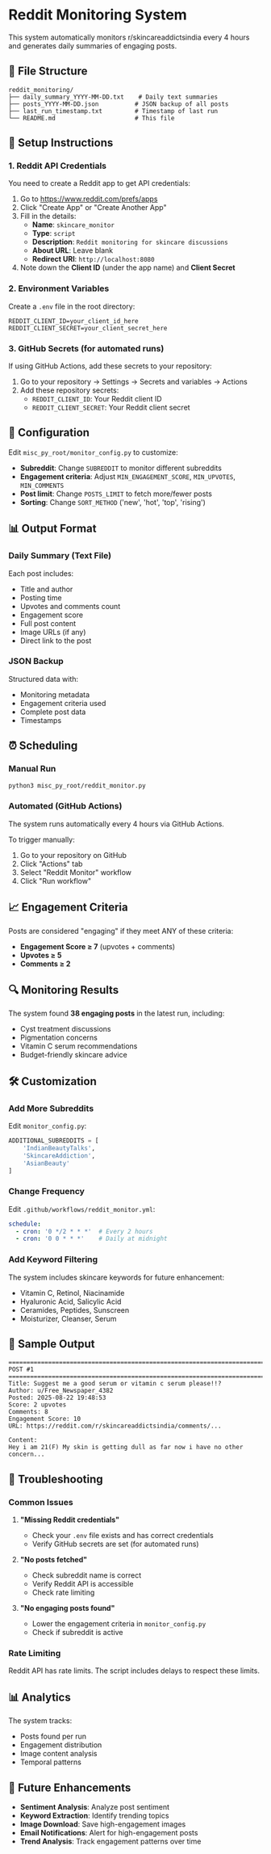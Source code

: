 # Reddit Monitoring System

This system automatically monitors r/skincareaddictsindia every 4 hours and generates daily summaries of engaging posts.

## 📁 File Structure

```
reddit_monitoring/
├── daily_summary_YYYY-MM-DD.txt    # Daily text summaries
├── posts_YYYY-MM-DD.json          # JSON backup of all posts
├── last_run_timestamp.txt         # Timestamp of last run
└── README.md                      # This file
```

## 🚀 Setup Instructions

### 1. Reddit API Credentials

You need to create a Reddit app to get API credentials:

1. Go to https://www.reddit.com/prefs/apps
2. Click "Create App" or "Create Another App"
3. Fill in the details:
   - **Name**: `skincare_monitor`
   - **Type**: `script`
   - **Description**: `Reddit monitoring for skincare discussions`
   - **About URL**: Leave blank
   - **Redirect URI**: `http://localhost:8080`
4. Note down the **Client ID** (under the app name) and **Client Secret**

### 2. Environment Variables

Create a `.env` file in the root directory:

```env
REDDIT_CLIENT_ID=your_client_id_here
REDDIT_CLIENT_SECRET=your_client_secret_here
```

### 3. GitHub Secrets (for automated runs)

If using GitHub Actions, add these secrets to your repository:

1. Go to your repository → Settings → Secrets and variables → Actions
2. Add these repository secrets:
   - `REDDIT_CLIENT_ID`: Your Reddit client ID
   - `REDDIT_CLIENT_SECRET`: Your Reddit client secret

## 🔧 Configuration

Edit `misc_py_root/monitor_config.py` to customize:

- **Subreddit**: Change `SUBREDDIT` to monitor different subreddits
- **Engagement criteria**: Adjust `MIN_ENGAGEMENT_SCORE`, `MIN_UPVOTES`, `MIN_COMMENTS`
- **Post limit**: Change `POSTS_LIMIT` to fetch more/fewer posts
- **Sorting**: Change `SORT_METHOD` ('new', 'hot', 'top', 'rising')

## 📊 Output Format

### Daily Summary (Text File)

Each post includes:
- Title and author
- Posting time
- Upvotes and comments count
- Engagement score
- Full post content
- Image URLs (if any)
- Direct link to the post

### JSON Backup

Structured data with:
- Monitoring metadata
- Engagement criteria used
- Complete post data
- Timestamps

## ⏰ Scheduling

### Manual Run
```bash
python3 misc_py_root/reddit_monitor.py
```

### Automated (GitHub Actions)
The system runs automatically every 4 hours via GitHub Actions.

To trigger manually:
1. Go to your repository on GitHub
2. Click "Actions" tab
3. Select "Reddit Monitor" workflow
4. Click "Run workflow"

## 📈 Engagement Criteria

Posts are considered "engaging" if they meet ANY of these criteria:
- **Engagement Score ≥ 7** (upvotes + comments)
- **Upvotes ≥ 5**
- **Comments ≥ 2**

## 🔍 Monitoring Results

The system found **38 engaging posts** in the latest run, including:
- Cyst treatment discussions
- Pigmentation concerns
- Vitamin C serum recommendations
- Budget-friendly skincare advice

## 🛠 Customization

### Add More Subreddits

Edit `monitor_config.py`:
```python
ADDITIONAL_SUBREDDITS = [
    'IndianBeautyTalks',
    'SkincareAddiction',
    'AsianBeauty'
]
```

### Change Frequency

Edit `.github/workflows/reddit_monitor.yml`:
```yaml
schedule:
  - cron: '0 */2 * * *'  # Every 2 hours
  - cron: '0 0 * * *'    # Daily at midnight
```

### Add Keyword Filtering

The system includes skincare keywords for future enhancement:
- Vitamin C, Retinol, Niacinamide
- Hyaluronic Acid, Salicylic Acid
- Ceramides, Peptides, Sunscreen
- Moisturizer, Cleanser, Serum

## 📝 Sample Output

```
================================================================================
POST #1
================================================================================
Title: Suggest me a good serum or vitamin c serum please!!?
Author: u/Free_Newspaper_4382
Posted: 2025-08-22 19:48:53
Score: 2 upvotes
Comments: 8
Engagement Score: 10
URL: https://reddit.com/r/skincareaddictsindia/comments/...

Content:
Hey i am 21(F) My skin is getting dull as far now i have no other concern...
```

## 🔧 Troubleshooting

### Common Issues

1. **"Missing Reddit credentials"**
   - Check your `.env` file exists and has correct credentials
   - Verify GitHub secrets are set (for automated runs)

2. **"No posts fetched"**
   - Check subreddit name is correct
   - Verify Reddit API is accessible
   - Check rate limiting

3. **"No engaging posts found"**
   - Lower the engagement criteria in `monitor_config.py`
   - Check if subreddit is active

### Rate Limiting

Reddit API has rate limits. The script includes delays to respect these limits.

## 📊 Analytics

The system tracks:
- Posts found per run
- Engagement distribution
- Image content analysis
- Temporal patterns

## 🔮 Future Enhancements

- **Sentiment Analysis**: Analyze post sentiment
- **Keyword Extraction**: Identify trending topics
- **Image Download**: Save high-engagement images
- **Email Notifications**: Alert for high-engagement posts
- **Trend Analysis**: Track engagement patterns over time

